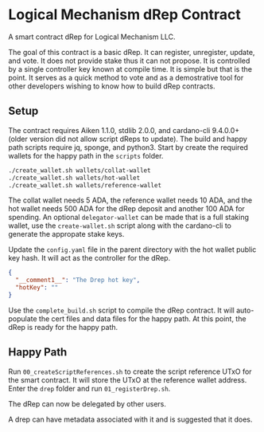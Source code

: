 # Logical Mechanism dRep Contract

A smart contract dRep for Logical Mechanism LLC.

The goal of this contract is a basic dRep. It can register, unregister, update, and vote. It does not provide stake thus it can not propose. It is controlled by a single controller key known at compile time. It is simple but that is the point. It serves as a quick method to vote and as a demostrative tool for other developers wishing to know how to build dRep contracts.

## Setup

The contract requires Aiken 1.1.0, stdlib 2.0.0, and cardano-cli 9.4.0.0+ (older version did not allow script dReps to update). The build and happy path scripts require jq, sponge, and python3. Start by create the required wallets for the happy path in the `scripts` folder.

```bash
./create_wallet.sh wallets/collat-wallet
./create_wallet.sh wallets/hot-wallet
./create_wallet.sh wallets/reference-wallet
```

The collat wallet needs 5 ADA, the reference wallet needs 10 ADA, and the hot wallet needs 500 ADA for the dRep deposit and another 100 ADA for spending. An optional `delegator-wallet` can be made that is a full staking wallet, use the `create-wallet.sh` script along with the cardano-cli to generate the appropate stake keys.

Update the `config.yaml` file in the parent directory with the hot wallet public key hash. It will act as the controller for the dRep.

```json
{
  "__comment1__": "The Drep hot key",
  "hotKey": ""
}
```

Use the `complete_build.sh` script to compile the dRep contract. It will auto-populate the cert files and data files for the happy path. At this point, the dRep is ready for the happy path.

## Happy Path

Run `00_createScriptReferences.sh` to create the script reference UTxO for the smart contract. It will store the UTxO at the reference wallet address. Enter the `drep` folder and run `01_registerDrep.sh`.

The dRep can now be delegated by other users.

A drep can have metadata associated with it and is suggested that it does.